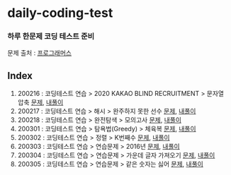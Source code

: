 # daily-coding-test  

### 하루 한문제 코딩 테스트 준비  
문제 출처 : [프로그래머스](https://programmers.co.kr/)  

## Index
1. 200216 : 코딩테스트 연습 > 2020 KAKAO BLIND RECRUITMENT > 문자열 압축
   [문제](https://programmers.co.kr/learn/courses/30/lessons/60057?language=python3), 
   [내풀이](https://github.com/Yuri-Kim/daily-coding-test/blob/master/200216/string_compression.py)
2. 200217 : 코딩테스트 연습 > 해시 > 완주하지 못한 선수
   [문제](https://programmers.co.kr/learn/courses/30/lessons/42576), 
   [내풀이](https://github.com/Yuri-Kim/daily-coding-test/blob/master/200217/marathon.py)  
3. 200218 : 코딩테스트 연습 > 완전탐색 > 모의고사
   [문제](https://programmers.co.kr/learn/courses/30/lessons/42840), 
   [내풀이]()  
4. 200301 : 코딩테스트 연습 > 탐욕법(Greedy) > 체육복 
    [문제](https://programmers.co.kr/learn/courses/30/lessons/42862),
    [내풀이](https://github.com/Yuri-Kim/daily-coding-test/blob/master/200301/gymsuit.py)  
5. 200302 : 코딩테스트 연습 > 정렬 > K번째수 
    [문제](https://programmers.co.kr/learn/courses/30/lessons/42748), 
    [내풀이](https://github.com/Yuri-Kim/daily-coding-test/blob/master/200302/kthnum.py)  
6. 200303 : 코딩테스트 연습 > 연습문제 > 2016년 
    [문제](https://programmers.co.kr/learn/courses/30/lessons/12901), 
    [내풀이](https://github.com/Yuri-Kim/daily-coding-test/blob/master/200303/2016.py)  
7. 200304 : 코딩테스트 연습 > 연습문제 > 가운데 글자 가져오기 
    [문제](https://programmers.co.kr/learn/courses/30/lessons/12903), 
    [내풀이](https://github.com/Yuri-Kim/daily-coding-test/blob/master/200304/middle_letter.py)  
8. 200305 : 코딩테스트 연습 > 연습문제 > 같은 숫자는 싫어 
    [문제](https://programmers.co.kr/learn/courses/30/lessons/12906), 
    [내풀이](https://github.com/Yuri-Kim/daily-coding-test/blob/master/200305/remove_same_num.py)   
  
    
